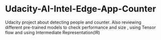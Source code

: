 # Udacity-AI-Intel-Edge-App-Counter
Udacity project about detecting people and counter.  Also reviewing different pre-trained models to check performance and size , using Tensor flow and using Intermediate Representation(IR) 
